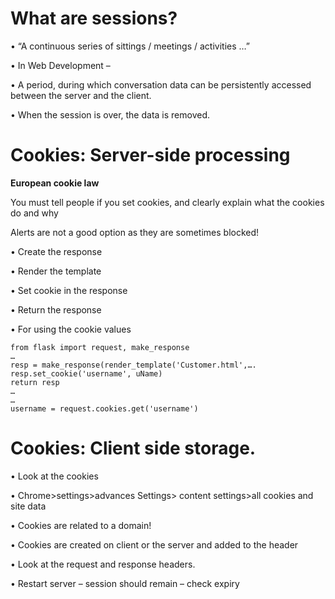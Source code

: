 # What are sessions?

• “A continuous series of sittings / meetings / activities …”

• In Web Development –

• A period, during which conversation data can be persistently accessed
between the server and the client.

• When the session is over, the data is removed. 

# Cookies: Server-side processing

**European cookie law**

You must tell people if you set cookies, and clearly explain what the
cookies do and why

Alerts are not a good option as they are sometimes blocked!


• Create the response

• Render the template

• Set cookie in the response

• Return the response

• For using the cookie values
```
from flask import request, make_response
…
resp = make_response(render_template('Customer.html',….
resp.set_cookie('username', uName)
return resp
…
…
username = request.cookies.get('username')
```
# Cookies: Client side storage.

• Look at the cookies

• Chrome>settings>advances Settings> content settings>all cookies and site
data

• Cookies are related to a domain!

• Cookies are created on client or the server and added to the header

• Look at the request and response headers.

• Restart server – session should remain – check expiry

